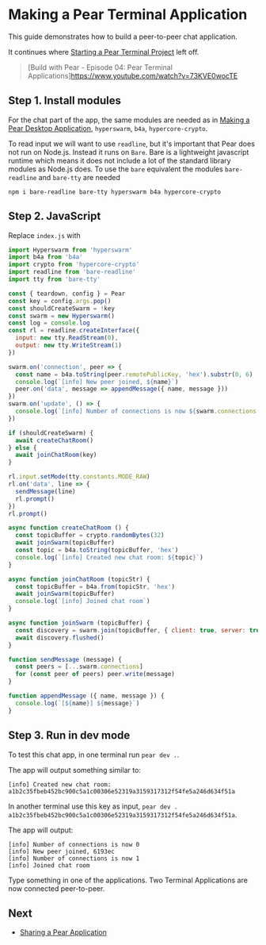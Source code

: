 # Making a Pear Terminal Application

This guide demonstrates how to build a peer-to-peer chat application.

It continues where [Starting a Pear Terminal Project](./starting-a-pear-terminal-project.md) left off.

> [Build with Pear - Episode 04: Pear Terminal Applications]https://www.youtube.com/watch?v=73KVE0wocTE

## Step 1. Install modules

For the chat part of the app, the same modules are needed as in [Making a Pear Desktop Application](./making-a-pear-desktop-app.md), `hyperswarm`, `b4a`, `hypercore-crypto`.

To read input we will want to use `readline`, but it's important that Pear does not run on Node.js. Instead it runs on `Bare`. Bare is a lightweight javascript runtime which means it does not include a lot of the standard library modules as Node.js does. To use the `bare` equivalent the modules `bare-readline` and `bare-tty` are needed


```
npm i bare-readline bare-tty hyperswarm b4a hypercore-crypto
```

## Step 2. JavaScript

Replace `index.js` with

``` js
import Hyperswarm from 'hyperswarm'
import b4a from 'b4a'
import crypto from 'hypercore-crypto'
import readline from 'bare-readline'
import tty from 'bare-tty'

const { teardown, config } = Pear
const key = config.args.pop()
const shouldCreateSwarm = !key
const swarm = new Hyperswarm()
const log = console.log
const rl = readline.createInterface({
  input: new tty.ReadStream(0),
  output: new tty.WriteStream(1)
})

swarm.on('connection', peer => {
  const name = b4a.toString(peer.remotePublicKey, 'hex').substr(0, 6)
  console.log(`[info] New peer joined, ${name}`)
  peer.on('data', message => appendMessage({ name, message }))
})
swarm.on('update', () => {
  console.log(`[info] Number of connections is now ${swarm.connections.size}`)
})

if (shouldCreateSwarm) {
  await createChatRoom()
} else {
  await joinChatRoom(key)
}

rl.input.setMode(tty.constants.MODE_RAW)
rl.on('data', line => {
  sendMessage(line)
  rl.prompt()
})
rl.prompt()

async function createChatRoom () {
  const topicBuffer = crypto.randomBytes(32)
  await joinSwarm(topicBuffer)
  const topic = b4a.toString(topicBuffer, 'hex')
  console.log(`[info] Created new chat room: ${topic}`)
}

async function joinChatRoom (topicStr) {
  const topicBuffer = b4a.from(topicStr, 'hex')
  await joinSwarm(topicBuffer)
  console.log(`[info] Joined chat room`)
}

async function joinSwarm (topicBuffer) {
  const discovery = swarm.join(topicBuffer, { client: true, server: true })
  await discovery.flushed()
}

function sendMessage (message) {
  const peers = [...swarm.connections]
  for (const peer of peers) peer.write(message)
}

function appendMessage ({ name, message }) {
  console.log(`[${name}] ${message}`)
}
```

## Step 3. Run in dev mode

To test this chat app, in one terminal run `pear dev .`.

The app will output something similar to:

```
[info] Created new chat room: a1b2c35fbeb452bc900c5a1c00306e52319a3159317312f54fe5a246d634f51a
```

In another terminal use this key as input, `pear dev . a1b2c35fbeb452bc900c5a1c00306e52319a3159317312f54fe5a246d634f51a`.

The app will output:

```
[info] Number of connections is now 0
[info] New peer joined, 6193ec
[info] Number of connections is now 1
[info] Joined chat room
```

Type something in one of the applications. Two Terminal Applications are now connected peer-to-peer.

## Next

* [Sharing a Pear Application](./sharing-a-pear-app.md)
